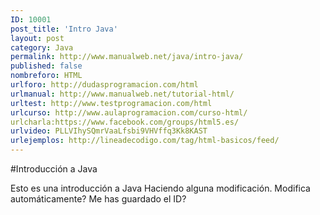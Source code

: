 ```yaml
---
ID: 10001
post_title: 'Intro Java'
layout: post
category: Java
permalink: http://www.manualweb.net/java/intro-java/
published: false
nombreforo: HTML
urlforo: http://dudasprogramacion.com/html
urlmanual: http://www.manualweb.net/tutorial-html/
urltest: http://www.testprogramacion.com/html
urlcurso: http://www.aulaprogramacion.com/curso-html/
urlcharla:https://www.facebook.com/groups/html5.es/
urlvideo: PLLVIhySQmrVaaLfsbi9VHVffq3Kk8KAST
urlejemplos: http://lineadecodigo.com/tag/html-basicos/feed/
---
```

#Introducción a Java

Esto es una introducción a Java
Haciendo alguna modificación.
Modifica automáticamente?
Me has guardado el ID?
